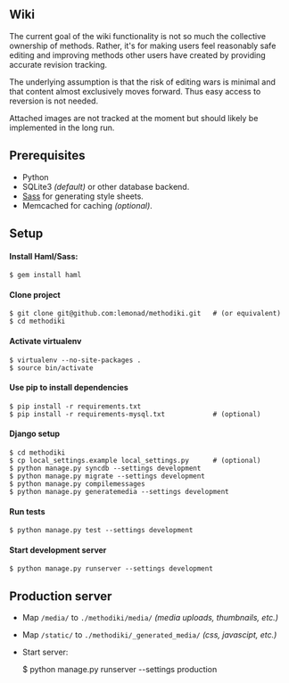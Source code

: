 Wiki
----
The current goal of the wiki functionality is not so much the collective ownership of methods. Rather, it's for making users feel reasonably safe editing and improving methods other users have created by providing accurate revision tracking.

The underlying assumption is that the risk of editing wars is minimal and that content almost exclusively moves forward. Thus easy access to reversion is not needed.

Attached images are not tracked at the moment but should likely be implemented in the long run.

Prerequisites
-------------
*  Python
*  SQLite3 *(default)* or other database backend.
*  [Sass](http://sass-lang.com/) for generating style sheets.
*  Memcached for caching *(optional)*.

Setup
-----
#### Install Haml/Sass:
    $ gem install haml

#### Clone project
    $ git clone git@github.com:lemonad/methodiki.git   # (or equivalent)
    $ cd methodiki

#### Activate virtualenv
    $ virtualenv --no-site-packages .
    $ source bin/activate

#### Use pip to install dependencies
    $ pip install -r requirements.txt
    $ pip install -r requirements-mysql.txt            # (optional)

#### Django setup
    $ cd methodiki
    $ cp local_settings.example local_settings.py      # (optional)
    $ python manage.py syncdb --settings development
    $ python manage.py migrate --settings development
    $ python manage.py compilemessages
    $ python manage.py generatemedia --settings development

#### Run tests
    $ python manage.py test --settings development

#### Start development server
    $ python manage.py runserver --settings development

Production server
-----------------
* Map `/media/` to `./methodiki/media/` *(media uploads, thumbnails, etc.)*
* Map `/static/` to `./methodiki/_generated_media/` *(css, javascipt, etc.)*
* Start server:

    $ python manage.py runserver --settings production
